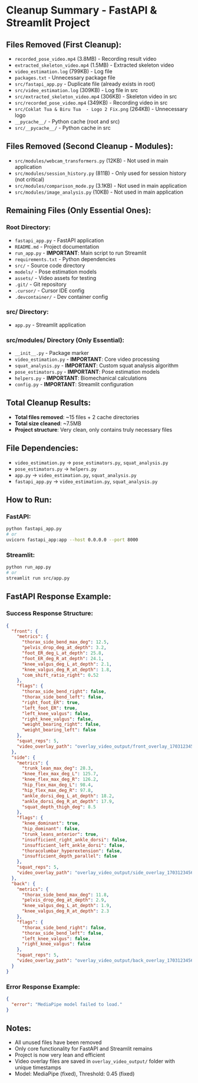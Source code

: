 # Cleanup Summary - FastAPI & Streamlit Project

## Files Removed (First Cleanup):
- `recorded_pose_video.mp4` (3.8MB) - Recording result video
- `extracted_skeleton_video.mp4` (1.5MB) - Extracted skeleton video
- `video_estimation.log` (799KB) - Log file
- `packages.txt` - Unnecessary package file
- `src/fastapi_app.py` - Duplicate file (already exists in root)
- `src/video_estimation.log` (309KB) - Log file in src
- `src/extracted_skeleton_video.mp4` (306KB) - Skeleton video in src
- `src/recorded_pose_video.mp4` (349KB) - Recording video in src
- `src/Coklat Tua & Biru Tua  - Logo 2 Fix.png` (264KB) - Unnecessary logo
- `__pycache__/` - Python cache (root and src)
- `src/__pycache__/` - Python cache in src

## Files Removed (Second Cleanup - Modules):
- `src/modules/webcam_transformers.py` (12KB) - Not used in main application
- `src/modules/session_history.py` (811B) - Only used for session history (not critical)
- `src/modules/comparison_mode.py` (3.1KB) - Not used in main application
- `src/modules/image_analysis.py` (10KB) - Not used in main application

## Remaining Files (Only Essential Ones):

### Root Directory:
- `fastapi_app.py` - FastAPI application
- `README.md` - Project documentation
- `run_app.py` - **IMPORTANT**: Main script to run Streamlit
- `requirements.txt` - Python dependencies
- `src/` - Source code directory
- `models/` - Pose estimation models
- `assets/` - Video assets for testing
- `.git/` - Git repository
- `.cursor/` - Cursor IDE config
- `.devcontainer/` - Dev container config

### src/ Directory:
- `app.py` - Streamlit application

### src/modules/ Directory (Only Essential):
- `__init__.py` - Package marker
- `video_estimation.py` - **IMPORTANT**: Core video processing
- `squat_analysis.py` - **IMPORTANT**: Custom squat analysis algorithm
- `pose_estimators.py` - **IMPORTANT**: Pose estimation models
- `helpers.py` - **IMPORTANT**: Biomechanical calculations
- `config.py` - **IMPORTANT**: Streamlit configuration

## Total Cleanup Results:
- **Total files removed**: ~15 files + 2 cache directories
- **Total size cleaned**: ~7.5MB
- **Project structure**: Very clean, only contains truly necessary files

## File Dependencies:
- `video_estimation.py` → `pose_estimators.py`, `squat_analysis.py`
- `pose_estimators.py` → `helpers.py`
- `app.py` → `video_estimation.py`, `squat_analysis.py`
- `fastapi_app.py` → `video_estimation.py`, `squat_analysis.py`

## How to Run:

### FastAPI:
```bash
python fastapi_app.py
# or
uvicorn fastapi_app:app --host 0.0.0.0 --port 8000
```

### Streamlit:
```bash
python run_app.py
# or
streamlit run src/app.py
```

## FastAPI Response Example:

### Success Response Structure:
```json
{
  "front": {
    "metrics": {
      "thorax_side_bend_max_deg": 12.5,
      "pelvis_drop_deg_at_depth": 3.2,
      "foot_ER_deg_L_at_depth": 25.8,
      "foot_ER_deg_R_at_depth": 24.1,
      "knee_valgus_deg_L_at_depth": 2.1,
      "knee_valgus_deg_R_at_depth": 1.8,
      "com_shift_ratio_right": 0.52
    },
    "flags": {
      "thorax_side_bend_right": false,
      "thorax_side_bend_left": false,
      "right_foot_ER": true,
      "left_foot_ER": true,
      "left_knee_valgus": false,
      "right_knee_valgus": false,
      "weight_bearing_right": false,
      "weight_bearing_left": false
    },
    "squat_reps": 5,
    "video_overlay_path": "overlay_video_output/front_overlay_1703123456.mp4"
  },
  "side": {
    "metrics": {
      "trunk_lean_max_deg": 28.3,
      "knee_flex_max_deg_L": 125.7,
      "knee_flex_max_deg_R": 126.2,
      "hip_flex_max_deg_L": 98.4,
      "hip_flex_max_deg_R": 97.8,
      "ankle_dorsi_deg_L_at_depth": 18.2,
      "ankle_dorsi_deg_R_at_depth": 17.9,
      "squat_depth_thigh_deg": 8.5
    },
    "flags": {
      "knee_dominant": true,
      "hip_dominant": false,
      "trunk_leans_anterior": true,
      "insufficient_right_ankle_dorsi": false,
      "insufficient_left_ankle_dorsi": false,
      "thoracolumbar_hyperextension": false,
      "insufficient_depth_parallel": false
    },
    "squat_reps": 5,
    "video_overlay_path": "overlay_video_output/side_overlay_1703123456.mp4"
  },
  "back": {
    "metrics": {
      "thorax_side_bend_max_deg": 11.8,
      "pelvis_drop_deg_at_depth": 2.9,
      "knee_valgus_deg_L_at_depth": 1.9,
      "knee_valgus_deg_R_at_depth": 2.3
    },
    "flags": {
      "thorax_side_bend_right": false,
      "thorax_side_bend_left": false,
      "left_knee_valgus": false,
      "right_knee_valgus": false
    },
    "squat_reps": 5,
    "video_overlay_path": "overlay_video_output/back_overlay_1703123456.mp4"
  }
}
```

### Error Response Example:
```json
{
  "error": "MediaPipe model failed to load."
}
```

## Notes:
- All unused files have been removed
- Only core functionality for FastAPI and Streamlit remains
- Project is now very lean and efficient
- Video overlay files are saved in `overlay_video_output/` folder with unique timestamps
- Model: MediaPipe (fixed), Threshold: 0.45 (fixed)
